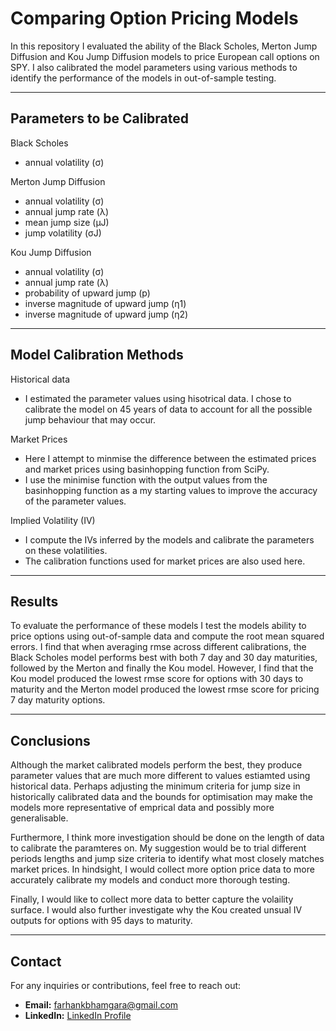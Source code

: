 # Comparing Option Pricing Models

In this repository I evaluated the ability of the Black Scholes, Merton Jump Diffusion and Kou Jump Diffusion models to price European call options on SPY. I also calibrated the model parameters using various methods to identify the performance of the models in out-of-sample testing.


---


## Parameters to be Calibrated

Black Scholes
- annual volatility (σ)

Merton Jump Diffusion
- annual volatility (σ)
- annual jump rate (λ)
- mean jump size (μJ)
- jump volatility (σJ)

Kou Jump Diffusion
- annual volatility (σ)
- annual jump rate (λ)
- probability of upward jump (p)
- inverse magnitude of upward jump (η1)
- inverse magnitude of upward jump (η2)


---


## Model Calibration Methods

Historical data
- I estimated the parameter values using hisotrical data. I chose to calibrate the model on 45 years of data to account for all the possible jump behaviour that may occur.
  
Market Prices
- Here I attempt to minmise the difference between the estimated prices and market prices using basinhopping function from SciPy.
- I use the minimise function with the output values from the basinhopping function as a my starting values to improve the accuracy of the parameter values.

Implied Volatility (IV)
- I compute the IVs inferred by the models and calibrate the parameters on these volatilities.
- The calibration functions used for market prices are also used here.


---



## Results

To evaluate the performance of these models I test the models ability to price options using out-of-sample data and compute the root mean squared errors. I find that when averaging rmse across different calibrations, the Black Scholes model performs best with both 7 day and 30 day maturities, followed by the Merton and finally the Kou model. However, I find that the Kou model produced the lowest rmse score for options with 30 days to maturity and the Merton model produced the lowest rmse score for pricing 7 day maturity options. 


---


## Conclusions

Although the market calibrated models perform the best, they produce parameter values that are much more different to values estiamted using historical data. Perhaps adjusting the minimum criteria for jump size in historically calibrated data and the bounds for optimisation may make the models more representative of emprical data and possibly more generalisable. 

Furthermore, I think more investigation should be done on the length of data to calibrate the paramteres on. My suggestion would be to trial different periods lengths and jump size criteria to identify what most closely matches market prices. In hindsight, I would collect more option price data to more accurately calibrate my models and conduct more thorough testing. 

Finally, I would like to collect more data to better capture the volaility surface. I would also further investigate why the Kou created unsual IV outputs for options with 95 days to maturity. 


---

## Contact

For any inquiries or contributions, feel free to reach out:

- **Email:** farhankbhamgara@gmail.com 
- **LinkedIn:** [LinkedIn Profile](https://www.linkedin.com/in/farhanbh/)
